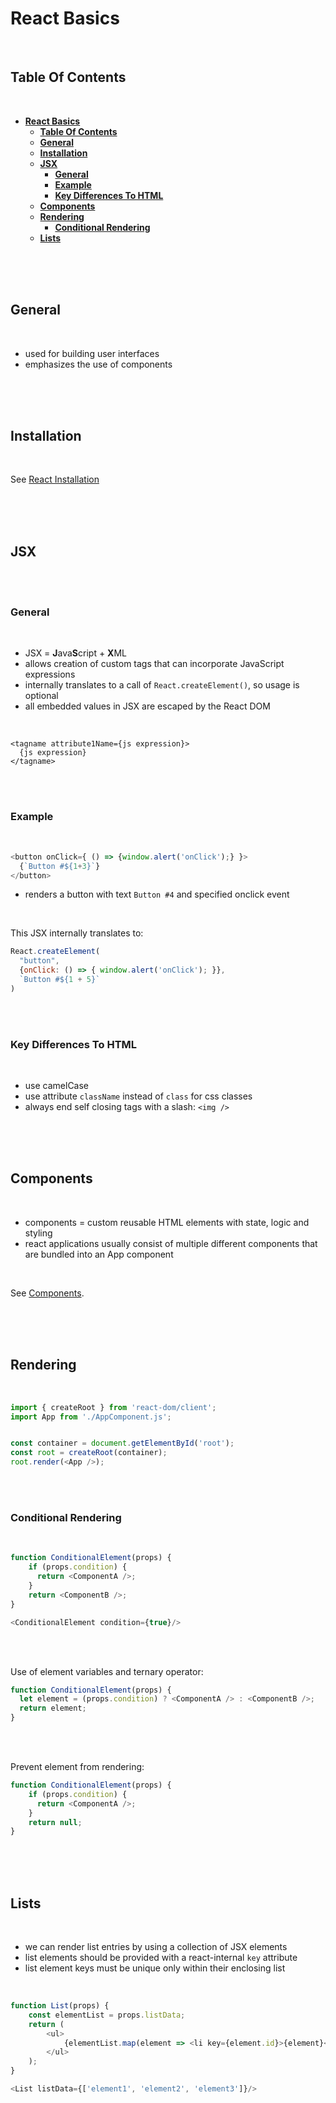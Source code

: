 # **React Basics**
<br>

## **Table Of Contents**
<br>

- [**React Basics**](#react-basics)
  - [**Table Of Contents**](#table-of-contents)
  - [**General**](#general)
  - [**Installation**](#installation)
  - [**JSX**](#jsx)
    - [**General**](#general-1)
    - [**Example**](#example)
    - [**Key Differences To HTML**](#key-differences-to-html)
  - [**Components**](#components)
  - [**Rendering**](#rendering)
    - [**Conditional Rendering**](#conditional-rendering)
  - [**Lists**](#lists)

<br>
<br>
<br>

## **General**
<br>

* used for building user interfaces
* emphasizes the use of components 

<br>
<br>
<br>

## **Installation**
<br>

See [React Installation](./react_installation.md)

<br>
<br>
<br>

## **JSX**
<br>
<br>

### **General**
<br>

* JSX = **J**ava**S**cript + **X**ML
* allows creation of custom tags that can incorporate JavaScript expressions
* internally translates to a call of `React.createElement()`, so usage is optional
* all embedded values in JSX are escaped by the React DOM

<br>

```
<tagname attribute1Name={js expression}>
  {js expression}
</tagname>
```

<br>
<br>

### **Example**
<br>

```javascript
<button onClick={ () => {window.alert('onClick');} }>
  {`Button #${1+3}`}
</button>
```
* renders a button with text `Button #4` and specified onclick event

<br>

This JSX internally translates to:

```javascript
React.createElement(
  "button", 
  {onClick: () => { window.alert('onClick'); }},
  `Button #${1 + 5}`
)
```

<br>
<br>

### **Key Differences To HTML**
<br>

* use camelCase
* use attribute `className` instead of `class` for css classes
* always end self closing tags with a slash: `<img />`

<br>
<br>
<br>

## **Components**
<br>

* components = custom reusable HTML elements with state, logic and styling
* react applications usually consist of multiple different components that are bundled into an App component

<br>

See [Components](./react_components.md).

<br>
<br>
<br>

## **Rendering**
<br>

```javascript
import { createRoot } from 'react-dom/client';
import App from './AppComponent.js';


const container = document.getElementById('root');
const root = createRoot(container);
root.render(<App />);
```

<br>
<br>

### **Conditional Rendering**
<br>

```javascript
function ConditionalElement(props) {
    if (props.condition) {
      return <ComponentA />;
    }
    return <ComponentB />;
}
```

```javascript
<ConditionalElement condition={true}/>
```

<br>
<br>

Use of element variables and ternary operator:

```javascript
function ConditionalElement(props) {
  let element = (props.condition) ? <ComponentA /> : <ComponentB />;
  return element;
}
```

<br>
<br>

Prevent element from rendering:

```javascript
function ConditionalElement(props) {
    if (props.condition) {
      return <ComponentA />;
    }
    return null;
}
```

<br>
<br>
<br>

## **Lists**
<br>

* we can render list entries by using a collection of JSX elements
* list elements should be provided with a react-internal `key` attribute
* list element keys must be unique only within their enclosing list

<br>

```javascript
function List(props) {
    const elementList = props.listData;
    return (
        <ul>
            {elementList.map(element => <li key={element.id}>{element}</li>)}
        </ul>
    );
}
```

```javascript
<List listData={['element1', 'element2', 'element3']}/>
```